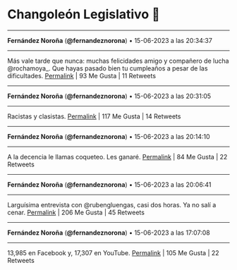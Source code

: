 # Changoleón Legislativo 🙈
*****
**Fernández Noroña** (**@fernandeznorona**) • 15-06-2023 a las 20:34:37
*****
Más vale tarde que nunca: muchas felicidades amigo y compañero de lucha @rochamoya_. Que hayas pasado bien tu cumpleaños a pesar de las dificultades.
[Permalink](https://twitter.com/fernandeznorona/status/1669564109325754368) | 93 Me Gusta | 11 Retweets
*****
**Fernández Noroña** (**@fernandeznorona**) • 15-06-2023 a las 20:31:05
*****
Racistas y clasistas.
[Permalink](https://twitter.com/fernandeznorona/status/1669563222251425792) | 117 Me Gusta | 14 Retweets
*****
**Fernández Noroña** (**@fernandeznorona**) • 15-06-2023 a las 20:14:10
*****
A la decencia le llamas coqueteo. Les ganaré.
[Permalink](https://twitter.com/fernandeznorona/status/1669558962600161280) | 84 Me Gusta | 22 Retweets
*****
**Fernández Noroña** (**@fernandeznorona**) • 15-06-2023 a las 20:06:41
*****
Larguísima entrevista con @rubengluengas, casi dos horas. Ya no salí a cenar.
[Permalink](https://twitter.com/fernandeznorona/status/1669557081282850818) | 206 Me Gusta | 45 Retweets
*****
**Fernández Noroña** (**@fernandeznorona**) • 15-06-2023 a las 17:07:08
*****
13,985 en Facebook y, 17,307 en YouTube.
[Permalink](https://twitter.com/fernandeznorona/status/1669511895878094848) | 105 Me Gusta | 22 Retweets